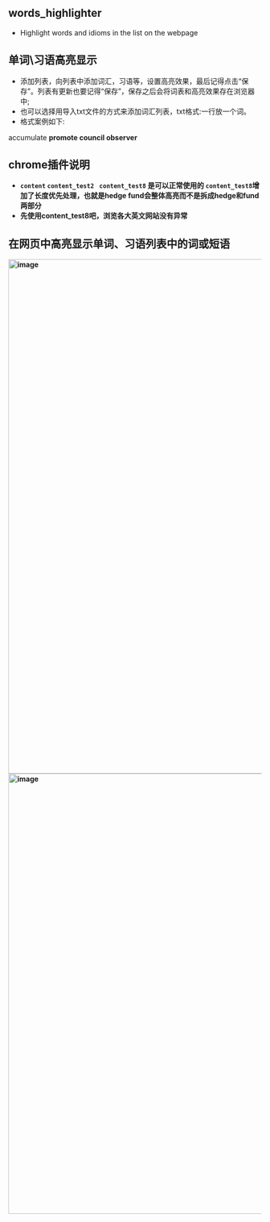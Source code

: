 ## words_highlighter 
- Highlight words and idioms in the list on the webpage

## 单词\习语高亮显示
- 添加列表，向列表中添加词汇，习语等，设置高亮效果，最后记得点击“保存”。列表有更新也要记得“保存”，保存之后会将词表和高亮效果存在浏览器中;
- 也可以选择用导入txt文件的方式来添加词汇列表，txt格式:一行放一个词。
- 格式案例如下:

accumulate <b>
promote   <b>
council   <b>
observer  <b>


## chrome插件说明
- `content` `content_test2` ` content_test8` 是可以正常使用的  `content_test8`增加了长度优先处理，也就是hedge fund会整体高亮而不是拆成hedge和fund两部分
- 先使用content_test8吧，浏览各大英文网站没有异常

## 在网页中高亮显示单词、习语列表中的词或短语
<img width="1920" height="1021" alt="image" src="https://github.com/user-attachments/assets/036b14ee-c784-498c-b0cd-b7905b5fc36a" />

<img width="1879" height="874" alt="image" src="https://github.com/user-attachments/assets/94b089f5-337f-4070-a9be-b6bb518505cb" />

